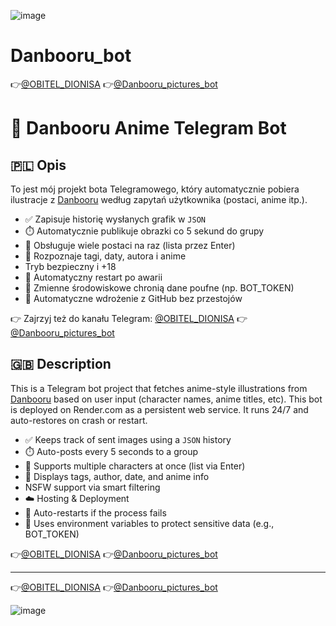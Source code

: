 ![image](https://github.com/user-attachments/assets/8040d132-7573-4457-9d40-47780f394b3e)


# Danbooru_bot
👉[@OBITEL_DIONISA](https://t.me/OBITEL_DIONISA)
👉[@Danbooru_pictures_bot](https://t.me/Danbooru_pictures_bot)
# 🎨 Danbooru Anime Telegram Bot

## 🇵🇱 Opis 

To jest mój projekt bota Telegramowego, który automatycznie pobiera ilustracje z [Danbooru](https://danbooru.donmai.us) według zapytań użytkownika (postaci, anime itp.).

- ✅ Zapisuje historię wysłanych grafik w `JSON`
- ⏱️ Automatycznie publikuje obrazki co 5 sekund do grupy
- 📎 Obsługuje wiele postaci na raz (lista przez Enter)
- 🧠 Rozpoznaje tagi, daty, autora i anime
- Tryb bezpieczny i +18
- 🔄 Automatyczny restart po awarii
- 🔐 Zmienne środowiskowe chronią dane poufne (np. BOT_TOKEN)
- 🚀 Automatyczne wdrożenie z GitHub bez przestojów



👉 Zajrzyj też do kanału Telegram: [@OBITEL_DIONISA](https://t.me/OBITEL_DIONISA)
👉[@Danbooru_pictures_bot](https://t.me/Danbooru_pictures_bot)

## 🇬🇧 Description 

This is a Telegram bot project that fetches anime-style illustrations from [Danbooru](https://danbooru.donmai.us) based on user input (character names, anime titles, etc).
This bot is deployed on Render.com as a persistent web service. It runs 24/7 and auto-restores on crash or restart.

- ✅ Keeps track of sent images using a `JSON` history
- ⏱️ Auto-posts every 5 seconds to a group
- 📎 Supports multiple characters at once (list via Enter)
- 🧠 Displays tags, author, date, and anime info
- NSFW support via smart filtering
- ☁️ Hosting & Deployment
- 🔄 Auto-restarts if the process fails
- 🔐 Uses environment variables to protect sensitive data (e.g., BOT_TOKEN)


👉[@OBITEL_DIONISA](https://t.me/OBITEL_DIONISA)
👉[@Danbooru_pictures_bot](https://t.me/Danbooru_pictures_bot)

---

👉[@OBITEL_DIONISA](https://t.me/OBITEL_DIONISA)
👉[@Danbooru_pictures_bot](https://t.me/Danbooru_pictures_bot)

![image](https://github.com/user-attachments/assets/4ed1db69-fc56-47b4-a38f-ba42e786cc43)
